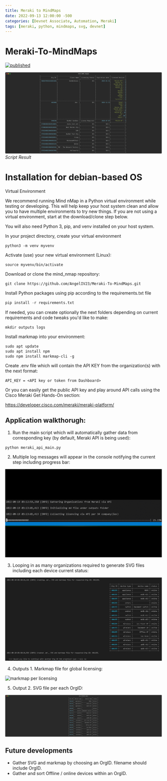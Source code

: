 ```yaml
---
title: Meraki to MindMaps
date: 2022-09-13 12:00:00 -500
categories: [Devnet Associate, Automation, Meraki]
tags: [meraki, python, mindmaps, svg, devnet]
---
```


# Meraki-To-MindMaps

[![published](https://static.production.devnetcloud.com/codeexchange/assets/images/devnet-published.svg)](https://developer.cisco.com/codeexchange/github/repo/AngelIV23/Meraki-To-MindMaps)

![Script Result](/assets/images/table.svg)
_Script Result_

# Installation for debian-based OS
Virtual Environment

We recommend running Mind nMap in a Python virtual environment while testing or developing. This will help keep your host system clean and allow you to have multiple environments to try new things. If you are not using a virtual environment, start at the download/clone step below.

You will also need Python 3, pip, and venv installed on your host system.

In your project directory, create your virtual environment
``` console
python3 -m venv myvenv
```
Activate (use) your new virtual environment (Linux):
``` console
source myvenv/bin/activate
```
Download or clone the mind_nmap repository:

``` console
git clone https://github.com/AngelIV23/Meraki-To-MindMaps.git
```

Install Python packages using pip according to the requirements.txt file
```python
pip install -r requirements.txt
```
If needed, you can create optionally the next folders depending on current requirements and code tweaks you'd like to make:

```console
mkdir outputs logs
```

Install markmap into your environment:
``` console
sudo apt update
sudo apt install npm
sudo npm install markmap-cli -g
```

Create .env file which will contain the API KEY from the organization(s) with the next format:
```
API_KEY = <API key or token from Dashboard>
```

Or you can easily get the public API key and play around API calls using the Cisco Meraki Get Hands-On section:

https://developer.cisco.com/meraki/meraki-platform/

## Application walkthorugh:

1. Run the main script which will automatically gather data from corresponding key (by default, Meraki API is being used):
```
python meraki_api_main.py
```

2. Multiple log messages will appear in the console notifying the current step including progress bar:

![Progress bar](/assets/images/progress_bar.GIF)

3. Looping in as many organizations required to generate SVG files including each device current status:

![svg output per OrgID](/assets/images/org_id_svg_output.png)

4. Outputs 1. Markmap file for global licensing:

![markmap per licensing](/assets/images/orgid_markmap.GIF)

5. Output 2. SVG file per each OrgID:

![svg output per OrgID](/assets/images/org_id_681155_status.svg)

## Future developments
 - Gather SVG and markmap by choosing an OrgID. filename should include OrgID.
 - Gather and sort Offline / online devices within an OrgID.